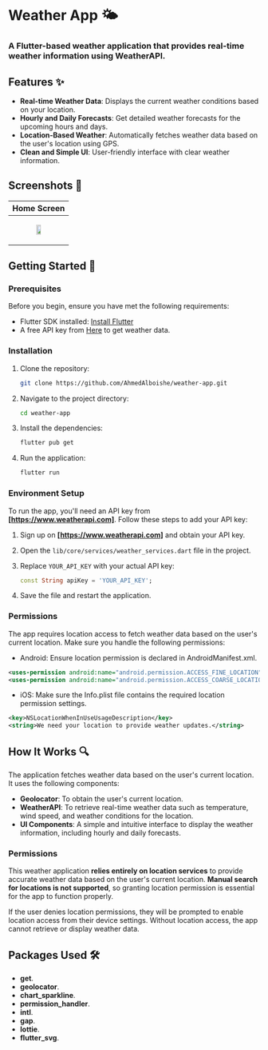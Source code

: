 # Weather App 🌤️

### A Flutter-based weather application that provides real-time weather information using WeatherAPI.

## Features ✨

- **Real-time Weather Data**: Displays the current weather conditions based on your location.
- **Hourly and Daily Forecasts**: Get detailed weather forecasts for the upcoming hours and days.
- **Location-Based Weather**: Automatically fetches weather data based on the user's location using GPS.
- **Clean and Simple UI**: User-friendly interface with clear weather information.
  
## Screenshots 📱

| Home Screen  | 
|--------------|
| <p  align="center"><img src="https://github.com/user-attachments/assets/21a7386f-292b-485c-aa9f-3c4399136c52" width="30%" height="30%" align=”middle”></p> |

## Getting Started 🚀


### Prerequisites

Before you begin, ensure you have met the following requirements:

- Flutter SDK installed: [Install Flutter](https://flutter.dev/docs/get-started/install)
- A free API key from [Here](https://www.weatherapi.com/) to get weather data.

### Installation

1. Clone the repository:

   ```bash
   git clone https://github.com/AhmedAlboishe/weather-app.git
   ```
2. Navigate to the project directory:

   ```bash
   cd weather-app
   ```
   
3. Install the dependencies:
   
   ```bash
   flutter pub get
   ```
4. Run the application:

   ```bash
   flutter run
   ```

### Environment Setup

To run the app, you'll need an API key from **[https://www.weatherapi.com]**. Follow these steps to add your API key:

1. Sign up on **[https://www.weatherapi.com]** and obtain your API key.
2. Open the `lib/core/services/weather_services.dart` file in the project.
3. Replace `YOUR_API_KEY` with your actual API key:

   ```dart
   const String apiKey = 'YOUR_API_KEY';
   ```

4. Save the file and restart the application.

### Permissions
The app requires location access to fetch weather data based on the user's current location. Make sure you handle the following permissions:

- Android: Ensure location permission is declared in AndroidManifest.xml.

```xml
<uses-permission android:name="android.permission.ACCESS_FINE_LOCATION"/>
<uses-permission android:name="android.permission.ACCESS_COARSE_LOCATION"/>
```
- iOS: Make sure the Info.plist file contains the required location permission settings.

```xml
<key>NSLocationWhenInUseUsageDescription</key>
<string>We need your location to provide weather updates.</string>
```

## How It Works 🔍

The application fetches weather data based on the user's current location. It uses the following components:

- **Geolocator**: To obtain the user's current location.
- **WeatherAPI**: To retrieve real-time weather data such as temperature, wind speed, and weather conditions for the location.
- **UI Components**: A simple and intuitive interface to display the weather information, including hourly and daily forecasts.

### Permissions

This weather application **relies entirely on location services** to provide accurate weather data based on the user's current location. **Manual search for locations is not supported**, so granting location permission is essential for the app to function properly.

If the user denies location permissions, they will be prompted to enable location access from their device settings. Without location access, the app cannot retrieve or display weather data.

## Packages Used 🛠️

- **get**.
- **geolocator**.
- **chart_sparkline**.
- **permission_handler**.
- **intl**.
- **gap**.
- **lottie**.
- **flutter_svg**.
